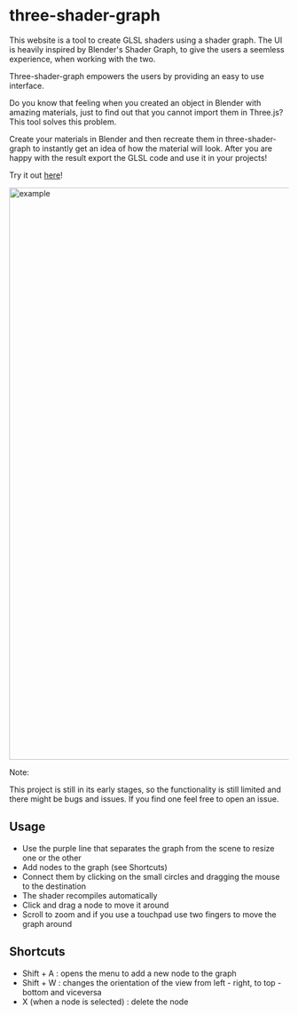 # three-shader-graph

This website is a tool to create GLSL shaders using a shader graph.
The UI is heavily inspired by Blender's Shader Graph, to give the users
a seemless experience, when working with the two.

Three-shader-graph empowers the users by providing an easy to use interface.

Do you know that feeling when you created an object in Blender with 
amazing materials, just to find out that you cannot import them in Three.js?
This tool solves this problem. 

Create your materials in Blender and then
recreate them in three-shader-graph to instantly get an idea of how the material 
will look. After you are happy with the result export the GLSL code and 
use it in your projects! 

Try it out [here](https://simonefranza.github.io/three-shader-graph/)!

<img width="1030" alt="example" src="https://user-images.githubusercontent.com/6499758/181002198-a107f006-c55e-4dfb-8137-9a5164057f9c.png">

Note:

This project is still in its early stages, so the functionality is still limited
and there might be bugs and issues. If you find one feel free to open an issue.

## Usage

- Use the purple line that separates the graph from the scene to resize one or the other
- Add nodes to the graph (see Shortcuts)
- Connect them by clicking on the small circles and dragging the mouse to the destination
- The shader recompiles automatically
- Click and drag a node to move it around
- Scroll to zoom and if you use a touchpad use two fingers to move the graph around

## Shortcuts

- Shift + A : opens the menu to add a new node to the graph
- Shift + W : changes the orientation of the view from left - right, to top - bottom and viceversa
- X (when a node is selected) : delete the node

